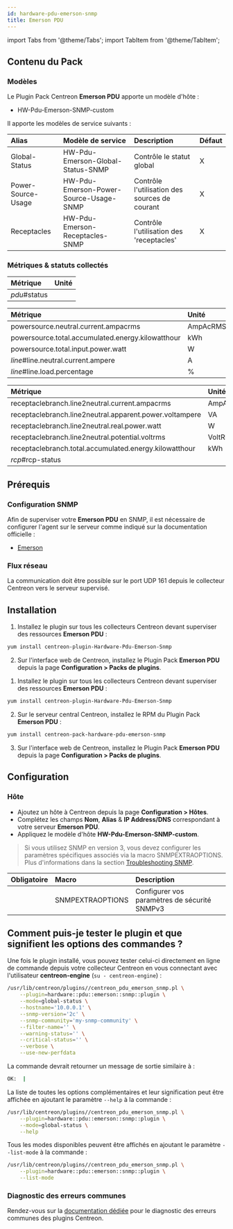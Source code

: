 ```yaml
---
id: hardware-pdu-emerson-snmp
title: Emerson PDU
---
```

import Tabs from '@theme/Tabs';
import TabItem from '@theme/TabItem';


## Contenu du Pack

### Modèles

Le Plugin Pack Centreon **Emerson PDU** apporte un modèle d'hôte :

* HW-Pdu-Emerson-SNMP-custom

Il apporte les modèles de service suivants :

| Alias              | Modèle de service                      | Description                                   | Défaut |
|:-------------------|:---------------------------------------|:----------------------------------------------|:-------|
| Global-Status      | HW-Pdu-Emerson-Global-Status-SNMP      | Contrôle le statut global                     | X      |
| Power-Source-Usage | HW-Pdu-Emerson-Power-Source-Usage-SNMP | Contrôle l'utilisation des sources de courant | X      |
| Receptacles        | HW-Pdu-Emerson-Receptacles-SNMP        | Contrôle l'utilisation des 'receptacles'      | X      |

### Métriques & statuts collectés

<Tabs groupId="sync">
<TabItem value="Global-Status" label="Global-Status">

| Métrique     | Unité |
|:-------------|:------|
| *pdu*#status |       |

</TabItem>
<TabItem value="Power-Source-Usage" label="Power-Source-Usage">

| Métrique                                          | Unité    |
|:--------------------------------------------------|:---------|
| powersource.neutral.current.ampacrms              | AmpAcRMS |
| powersource.total.accumulated.energy.kilowatthour | kWh      |
| powersource.total.input.power.watt                | W        |
| *line*#line.neutral.current.ampere                | A        |
| *line*#line.load.percentage                       | %        |

</TabItem>
<TabItem value="Receptacles" label="Receptacles">

| Métrique                                                | Unité    |
|:--------------------------------------------------------|:---------|
| receptaclebranch.line2neutral.current.ampacrms          | AmpAcRMS |
| receptaclebranch.line2neutral.apparent.power.voltampere | VA       |
| receptaclebranch.line2neutral.real.power.watt           | W        |
| receptaclebranch.line2neutral.potential.voltrms         | VoltRMS  |
| receptaclebranch.total.accumulated.energy.kilowatthour  | kWh      |
| *rcp*#rcp-status                                        |          |

</TabItem>
</Tabs>

## Prérequis

### Configuration SNMP

Afin de superviser votre **Emerson PDU** en SNMP,  il est nécessaire de configurer l'agent sur le serveur comme indiqué sur la documentation officielle :
* [Emerson](https://www.emerson.com/en-us/support/manuals-and-guides)

### Flux réseau

La communication doit être possible sur le port UDP 161 depuis le collecteur
Centreon vers le serveur supervisé.

## Installation

<Tabs groupId="sync">
<TabItem value="Online License" label="Online License">

1. Installez le plugin sur tous les collecteurs Centreon devant superviser des ressources **Emerson PDU** :

```bash
yum install centreon-plugin-Hardware-Pdu-Emerson-Snmp
```

2. Sur l'interface web de Centreon, installez le Plugin Pack **Emerson PDU** depuis la page **Configuration > Packs de plugins**.

</TabItem>
<TabItem value="Offline License" label="Offline License">

1. Installez le plugin sur tous les collecteurs Centreon devant superviser des ressources **Emerson PDU** :

```bash
yum install centreon-plugin-Hardware-Pdu-Emerson-Snmp
```

2. Sur le serveur central Centreon, installez le RPM du Plugin Pack **Emerson PDU** :

```bash
yum install centreon-pack-hardware-pdu-emerson-snmp
```

3. Sur l'interface web de Centreon, installez le Plugin Pack **Emerson PDU** depuis la page **Configuration > Packs de plugins**.

</TabItem>
</Tabs>

## Configuration

### Hôte

* Ajoutez un hôte à Centreon depuis la page **Configuration > Hôtes**.
* Complétez les champs **Nom**, **Alias** & **IP Address/DNS** correspondant à votre serveur **Emerson PDU**.
* Appliquez le modèle d'hôte **HW-Pdu-Emerson-SNMP-custom**.

> Si vous utilisez SNMP en version 3, vous devez configurer les paramètres spécifiques associés via la macro SNMPEXTRAOPTIONS.
> Plus d'informations dans la section [Troubleshooting SNMP](../getting-started/how-to-guides/troubleshooting-plugins.md#snmpv3-options-mapping).

| Obligatoire | Macro            | Description                                  |
|:------------|:-----------------|:---------------------------------------------|
|             | SNMPEXTRAOPTIONS | Configurer vos paramètres de sécurité SNMPv3 |

## Comment puis-je tester le plugin et que signifient les options des commandes ?

Une fois le plugin installé, vous pouvez tester celui-ci directement en ligne
de commande depuis votre collecteur Centreon en vous connectant avec
l'utilisateur **centreon-engine** (`su - centreon-engine`) :

```bash
/usr/lib/centreon/plugins//centreon_pdu_emerson_snmp.pl \
    --plugin=hardware::pdu::emerson::snmp::plugin \
    --mode=global-status \
    --hostname='10.0.0.1' \
    --snmp-version='2c' \
    --snmp-community='my-snmp-community' \
    --filter-name='' \
    --warning-status='' \
    --critical-status='' \
    --verbose \
    --use-new-perfdata
```

La commande devrait retourner un message de sortie similaire à :

```bash
OK:  | 
```

La liste de toutes les options complémentaires et leur signification peut être
affichée en ajoutant le paramètre `--help` à la commande :

```bash
/usr/lib/centreon/plugins//centreon_pdu_emerson_snmp.pl \
    --plugin=hardware::pdu::emerson::snmp::plugin \
    --mode=global-status \
    --help
```

Tous les modes disponibles peuvent être affichés en ajoutant le paramètre
`--list-mode` à la commande :

```bash
/usr/lib/centreon/plugins//centreon_pdu_emerson_snmp.pl \
    --plugin=hardware::pdu::emerson::snmp::plugin \
    --list-mode
```

### Diagnostic des erreurs communes

Rendez-vous sur la [documentation dédiée](../getting-started/how-to-guides/troubleshooting-plugins.md)
pour le diagnostic des erreurs communes des plugins Centreon.